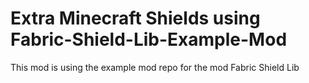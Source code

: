 # Extra Minecraft Shields using Fabric-Shield-Lib-Example-Mod
This mod is using the example mod repo for the mod Fabric Shield Lib
